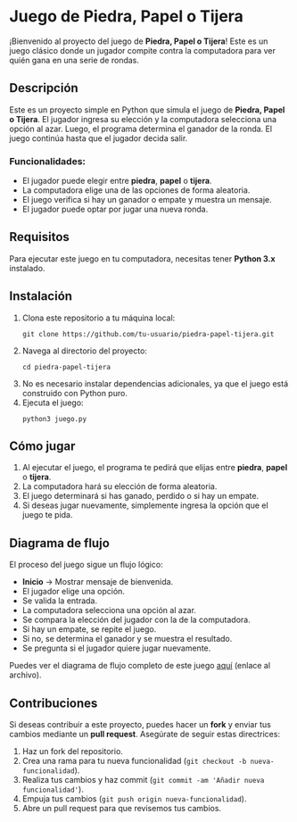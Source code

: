 <!DOCTYPE html>
<html lang="es">
<head>
    <meta charset="UTF-8">
    <meta name="viewport" content="width=device-width, initial-scale=1.0">
    
</head>
<body>

<h1>Juego de Piedra, Papel o Tijera</h1>

<p>¡Bienvenido al proyecto del juego de <strong>Piedra, Papel o Tijera</strong>! Este es un juego clásico donde un jugador compite contra la computadora para ver quién gana en una serie de rondas.</p>

<h2>Descripción</h2>

<p>Este es un proyecto simple en Python que simula el juego de <strong>Piedra, Papel o Tijera</strong>. El jugador ingresa su elección y la computadora selecciona una opción al azar. Luego, el programa determina el ganador de la ronda. El juego continúa hasta que el jugador decida salir.</p>

<h3>Funcionalidades:</h3>
<ul>
    <li>El jugador puede elegir entre <strong>piedra</strong>, <strong>papel</strong> o <strong>tijera</strong>.</li>
    <li>La computadora elige una de las opciones de forma aleatoria.</li>
    <li>El juego verifica si hay un ganador o empate y muestra un mensaje.</li>
    <li>El jugador puede optar por jugar una nueva ronda.</li>
</ul>

<h2>Requisitos</h2>

<p>Para ejecutar este juego en tu computadora, necesitas tener <strong>Python 3.x</strong> instalado.</p>

<h2>Instalación</h2>

<ol>
    <li>Clona este repositorio a tu máquina local:
        <pre><code>git clone https://github.com/tu-usuario/piedra-papel-tijera.git</code></pre>
    </li>
    <li>Navega al directorio del proyecto:
        <pre><code>cd piedra-papel-tijera</code></pre>
    </li>
    <li>No es necesario instalar dependencias adicionales, ya que el juego está construido con Python puro.</li>
    <li>Ejecuta el juego:
        <pre><code>python3 juego.py</code></pre>
    </li>
</ol>

<h2>Cómo jugar</h2>

<ol>
    <li>Al ejecutar el juego, el programa te pedirá que elijas entre <strong>piedra</strong>, <strong>papel</strong> o <strong>tijera</strong>.</li>
    <li>La computadora hará su elección de forma aleatoria.</li>
    <li>El juego determinará si has ganado, perdido o si hay un empate.</li>
    <li>Si deseas jugar nuevamente, simplemente ingresa la opción que el juego te pida.</li>
</ol>

<h2>Diagrama de flujo</h2>

<p>El proceso del juego sigue un flujo lógico:</p>
<ul>
    <li><strong>Inicio</strong> → Mostrar mensaje de bienvenida.</li>
    <li>El jugador elige una opción.</li>
    <li>Se valida la entrada.</li>
    <li>La computadora selecciona una opción al azar.</li>
    <li>Se compara la elección del jugador con la de la computadora.</li>
    <li>Si hay un empate, se repite el juego.</li>
    <li>Si no, se determina el ganador y se muestra el resultado.</li>
    <li>Se pregunta si el jugador quiere jugar nuevamente.</li>
</ul>

<p>Puedes ver el diagrama de flujo completo de este juego <a href="">aquí</a> (enlace al archivo).</p>

<h2>Contribuciones</h2>

<p>Si deseas contribuir a este proyecto, puedes hacer un <strong>fork</strong> y enviar tus cambios mediante un <strong>pull request</strong>. Asegúrate de seguir estas directrices:</p>

<ol>
    <li>Haz un fork del repositorio.</li>
    <li>Crea una rama para tu nueva funcionalidad (<code>git checkout -b nueva-funcionalidad</code>).</li>
    <li>Realiza tus cambios y haz commit (<code>git commit -am 'Añadir nueva funcionalidad'</code>).</li>
    <li>Empuja tus cambios (<code>git push origin nueva-funcionalidad</code>).</li>
    <li>Abre un pull request para que revisemos tus cambios.</li>
</ol>


</body>
</html>

